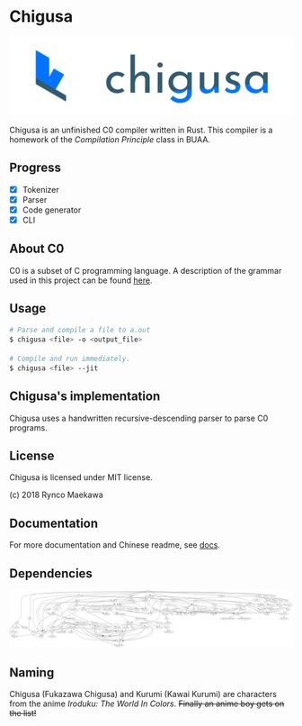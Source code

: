 # Chigusa

![logo](res/img/chigusa_the_c0_compiler.png)

Chigusa is an unfinished C0 compiler written in Rust. This compiler is a homework of the _Compilation Principle_ class in BUAA.

## Progress

- [x] Tokenizer
- [x] Parser
- [x] Code generator
- [x] CLI

## About C0

C0 is a subset of C programming language. A description of the grammar used in this project can be found [here][c0_grammar_info].

## Usage

```sh
# Parse and compile a file to a.out
$ chigusa <file> -o <output_file>

# Compile and run immediately.
$ chigusa <file> --jit
```

## Chigusa's implementation

Chigusa uses a handwritten recursive-descending parser to parse C0 programs.
## License

Chigusa is licensed under MIT license.

(c) 2018 Rynco Maekawa

## Documentation

For more documentation and Chinese readme, see [docs](./docs).

## Dependencies

![](docs/deps.png)

## Naming

Chigusa (Fukazawa Chigusa) and Kurumi (Kawai Kurumi) are characters from the anime _Iroduku: The World In Colors_. ~~Finally an anime boy gets on the list!~~

[c0_grammar_info]: docs/c0_grammar_1.txt
